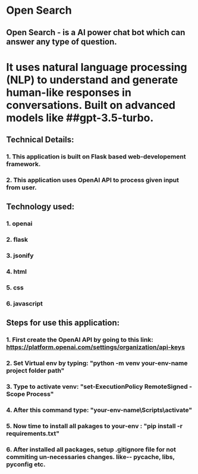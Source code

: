 # Open Search

## Open Search - is a AI power chat bot which can answer any type of question.
# It uses natural language processing (NLP) to understand and generate human-like responses in conversations. Built on advanced models like ##gpt-3.5-turbo.


## Technical Details:
### 1. This application is built on Flask based web-developement framework.
### 2. This application uses OpenAI API to process given input from user.


## Technology used:
### 1. openai
### 2. flask
### 3. jsonify
### 4. html
### 5. css
### 6. javascript

## Steps for use this application:
### 1. First create the OpenAI API by going to this link: https://platform.openai.com/settings/organization/api-keys
### 2. Set Virtual env by typing: "python -m venv your-env-name project folder path"
### 3. Type to activate venv: "set-ExecutionPolicy RemoteSigned -Scope Process"
### 4. After this command type: "your-env-name\Scripts\activate"
### 5. Now time to install all pakages to your-env : "pip install -r requirements.txt"
### 6. After installed all packages, setup .gitignore file for not commiting un-necessaries changes. like-- pycache, libs, pyconfig etc.

